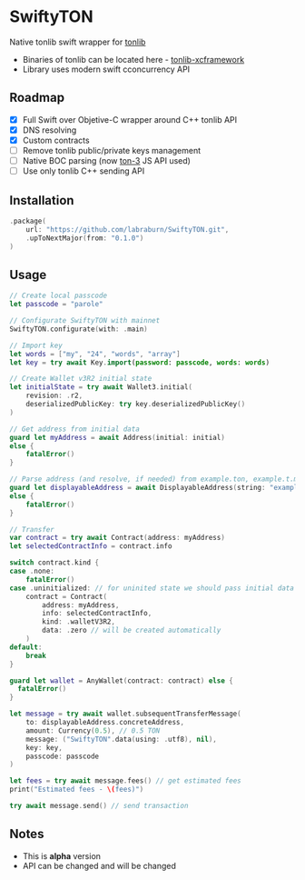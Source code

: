 # SwiftyTON

Native tonlib swift wrapper for [tonlib](https://github.com/labraburn/ton)

- Binaries of tonlib can be located here - [tonlib-xcframework](https://github.com/labraburn/tonlib-xcframework)
- Library uses modern swift cconcurrency API

## Roadmap
- [x] Full Swift over Objetive-C wrapper around C++ tonlib API
- [x] DNS resolving
- [x] Custom contracts
- [ ] Remove tonlib public/private keys management
- [ ] Native BOC parsing (now [ton-3](https://github.com/tonstack/ton3) JS API used)
- [ ] Use only tonlib C++ sending API

## Installation
```swift
.package(
    url: "https://github.com/labraburn/SwiftyTON.git",
    .upToNextMajor(from: "0.1.0")
)
```
## Usage
```swift
// Create local passcode
let passcode = "parole"

// Configurate SwiftyTON with mainnet
SwiftyTON.configurate(with: .main)

// Import key
let words = ["my", "24", "words", "array"]
let key = try await Key.import(password: passcode, words: words)

// Create Wallet v3R2 initial state
let initialState = try await Wallet3.initial(
    revision: .r2,
    deserializedPublicKey: try key.deserializedPublicKey()
)

// Get address from initial data
guard let myAddress = await Address(initial: initial)
else {
    fatalError()
}

// Parse address (and resolve, if needed) from example.ton, example.t.me or simple address string
guard let displayableAddress = await DisplayableAddress(string: "example.ton")
else {
    fatalError()
}

// Transfer
var contract = try await Contract(address: myAddress)
let selectedContractInfo = contract.info

switch contract.kind {
case .none:
    fatalError()
case .uninitialized: // for uninited state we should pass initial data
    contract = Contract(
        address: myAddress,
        info: selectedContractInfo,
        kind: .walletV3R2,
        data: .zero // will be created automatically
    )
default:
    break
}

guard let wallet = AnyWallet(contract: contract) else {
  fatalError()
}

let message = try await wallet.subsequentTransferMessage(
    to: displayableAddress.concreteAddress,
    amount: Currency(0.5), // 0.5 TON
    message: ("SwiftyTON".data(using: .utf8), nil),
    key: key,
    passcode: passcode
)

let fees = try await message.fees() // get estimated fees
print("Estimated fees - \(fees)")

try await message.send() // send transaction
```

## Notes
- This is **alpha** version
- API can be changed and will be changed
